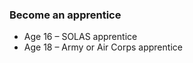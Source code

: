 ###  Become an apprentice

  * Age 16 – SOLAS apprentice 
  * Age 18 – Army or Air Corps apprentice 
